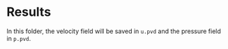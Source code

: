 # Results

In this folder, the velocity field will be saved in `u.pvd` and the pressure field in `p.pvd`.